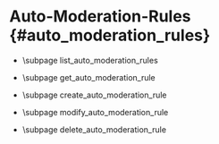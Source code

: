 Auto-Moderation-Rules {#auto_moderation_rules}
============
* \subpage list_auto_moderation_rules

* \subpage get_auto_moderation_rule

* \subpage create_auto_moderation_rule

* \subpage modify_auto_moderation_rule

* \subpage delete_auto_moderation_rule
